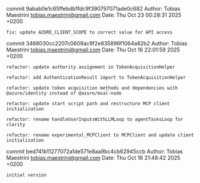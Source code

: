 commit 9abab0e1c65ffebdb1fdc9f390797071ade0c682
Author: Tobias Maestrini <tobias.maestrini@gmail.com>
Date:   Thu Oct 23 00:28:31 2025 +0200

    fix: update AZURE_CLIENT_SCOPE to correct value for API access

commit 3468030cc2207c0609ac9f2e835896f1064a82b2
Author: Tobias Maestrini <tobias.maestrini@gmail.com>
Date:   Thu Oct 16 22:01:59 2025 +0200

    refactor: update authority assignment in TokenAcquisitionHelper
    
    refactor: add AuthenticationResult import to TokenAcquisitionHelper
    
    refactor: update token acquisition methods and dependencies with @azure/identity instead of @azure/msal-node
    
    refactor: update start script path and restructure MCP client initialization
    
    refactor: rename handleUserInputsWithLLMLoop to agentTasksLoop for clarity
    
    refactor: rename experimental_MCPClient to MCPClient and update client initialization

commit bed741b11277072a1de571e8aa9bc4cb62945ccb
Author: Tobias Maestrini <tobias.maestrini@gmail.com>
Date:   Thu Oct 16 21:48:42 2025 +0200

    initial version
